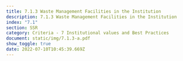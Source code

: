 ```yaml
---
title: 7.1.3 Waste Management Facilities in the Institution
description: 7.1.3 Waste Management Facilities in the Institution
index: "7.1"
section: SSR
category: Criteria - 7 Institutional values and Best Practices
document: static/img/7.1.3-a.pdf
show_toggle: true
date: 2022-07-10T10:45:39.669Z
---
```

